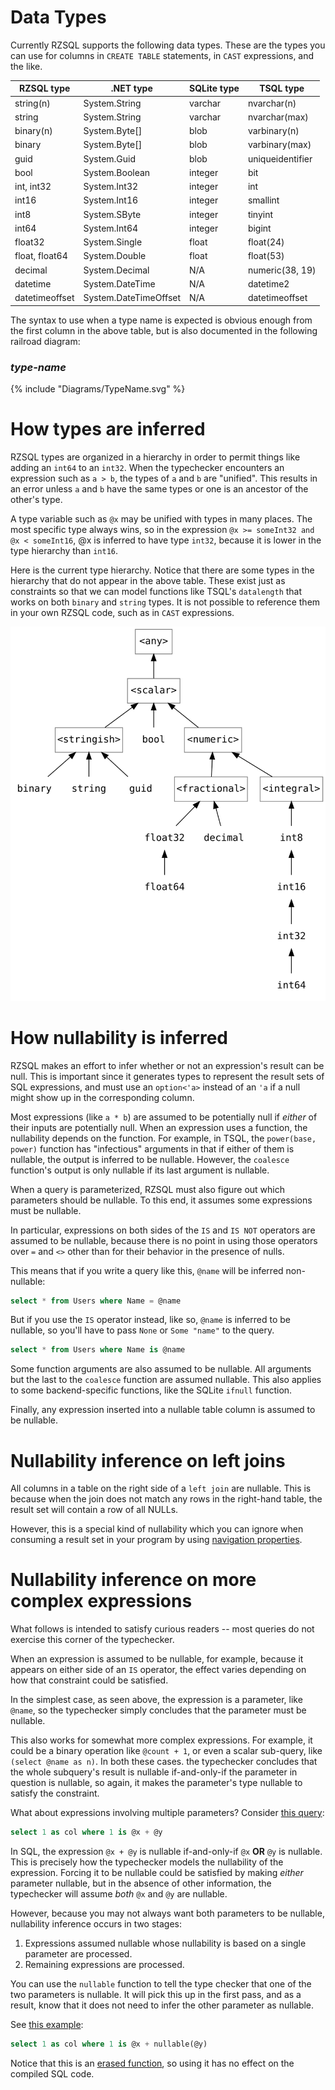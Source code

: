 # Data Types

Currently RZSQL supports the following data types. These are the types you can
use for columns in `CREATE TABLE` statements, in `CAST` expressions, and the
like.

| RZSQL type     | .NET type             | SQLite type | TSQL type       |
|----------------|-----------------------|-------------|-----------------|
| string(n)      | System.String         | varchar     | nvarchar(n)     |
| string         | System.String         | varchar     | nvarchar(max)   |
| binary(n)      | System.Byte[]         | blob        | varbinary(n)    |
| binary         | System.Byte[]         | blob        | varbinary(max)  |
| guid           | System.Guid           | blob        | uniqueidentifier|
| bool           | System.Boolean        | integer     | bit             |
| int, int32     | System.Int32          | integer     | int             |
| int16          | System.Int16          | integer     | smallint        |
| int8           | System.SByte          | integer     | tinyint         |
| int64          | System.Int64          | integer     | bigint          |
| float32        | System.Single         | float       | float(24)       |
| float, float64 | System.Double         | float       | float(53)       |
| decimal        | System.Decimal        | N/A         | numeric(38, 19) |
| datetime       | System.DateTime       | N/A         | datetime2       |
| datetimeoffset | System.DateTimeOffset | N/A         | datetimeoffset  |

The syntax to use when a type name is expected is obvious enough from the first
column in the above table, but is also documented in the following railroad
diagram:

### _type-name_

{% include "Diagrams/TypeName.svg" %}

# How types are inferred

RZSQL types are organized in a hierarchy in order to permit things like adding
an `int64` to an `int32`. When the typechecker encounters an expression such as
`a > b`, the types of `a` and `b` are "unified". This results in an error unless
`a` and `b` have the same types or one is an ancestor of the other's type.

A type variable such as `@x` may be unified with types in many places. The most
specific type always wins, so in the expression `@x >= someInt32 and @x <
someInt16`, @x is inferred to have type `int32`, because it is lower in the type
hierarchy than `int16`.

Here is the current type hierarchy. Notice that there are some types in the
hierarchy that do not appear in the above table. These exist just as constraints
so that we can model functions like TSQL's `datalength` that works on both
`binary` and `string` types. It is not possible to reference them in your own
RZSQL code, such as in `CAST` expressions.

![type hierarchy](TypeHierarchy.gv.svg)

# How nullability is inferred

RZSQL makes an effort to infer whether or not an expression's result can be
null. This is important since it generates types to represent the result sets of
SQL expressions, and must use an `option<'a>` instead of an `'a` if a null might
show up in the corresponding column.

Most expressions (like `a * b`) are assumed to be potentially null if _either_
of their inputs are potentially null. When an expression uses a function, the
nullability depends on the function. For example, in TSQL, the `power(base,
power)` function has "infectious" arguments in that if either of them is
nullable, the output is inferred to be nullable. However, the `coalesce`
function's output is only nullable if its last argument is nullable.

When a query is parameterized, RZSQL must also figure out which parameters
should be nullable. To this end, it assumes some expressions must be nullable.

In particular, expressions on both sides of the `IS` and `IS NOT` operators are
assumed to be nullable, because there is no point in using those operators over
`=` and `<>` other than for their behavior in the presence of nulls.

This means that if you write a query like this, `@name` will be inferred
non-nullable:

```sql
select * from Users where Name = @name
```

But if you use the `IS` operator instead, like so, `@name` is inferred to be
nullable, so you'll have to pass `None` or `Some "name"` to the query.

```sql
select * from Users where Name is @name
```

Some function arguments are also assumed to be nullable. All arguments but the
last to the `coalesce` function are assumed nullable. This also applies to some
backend-specific functions, like the SQLite `ifnull` function.

Finally, any expression inserted into a nullable table column is assumed to be
nullable.

# Nullability inference on left joins

All columns in a table on the right side of a `left join` are nullable. This is
because when the join does not match any rows in the right-hand table, the
result set will contain a row of all NULLs.

However, this is a special kind of nullability which you can ignore when
consuming a result set in your program by using [navigation
properties](NavigationProperties.md).

# Nullability inference on more complex expressions

What follows is intended to satisfy curious readers -- most queries do not
exercise this corner of the typechecker.

When an expression is assumed to be nullable, for example, because it appears on
either side of an `IS` operator, the effect varies depending on how that
constraint could be satisfied.

In the simplest case, as seen above, the expression is a parameter, like
`@name`, so the typechecker simply concludes that the parameter must be
nullable.

This also works for somewhat more complex expressions. For example, it could be
a binary operation like `@count + 1`, or even a scalar sub-query, like `(select
@name as n)`. In both these cases. the typechecker concludes that the whole
subquery's result is nullable if-and-only-if the parameter in question is
nullable, so again, it makes the parameter's type nullable to satisfy the
constraint.

What about expressions involving multiple parameters? Consider [this
query](http://rzsql.net/#011CADD14BA2DBA4E91B39CCE86D48EDF2726A7C):

```sql
select 1 as col where 1 is @x + @y
```

In SQL, the expression `@x + @y` is nullable if-and-only-if `@x` **OR** `@y` is
nullable. This is precisely how the typechecker models the nullability of the
expression. Forcing it to be nullable could be satisfied by making _either_
parameter nullable, but in the absence of other information, the typechecker
will assume _both_ `@x` and `@y` are nullable.

However, because you may not always want both parameters to be nullable,
nullability inference occurs in two stages:

1. Expressions assumed nullable whose nullability is based on a single parameter are processed.
2. Remaining expressions are processed.

You can use the `nullable` function to tell the type checker that one of the two
parameters is nullable. It will pick this up in the first pass, and as a result,
know that it does not need to infer the other parameter as nullable.

See [this example](http://rzsql.net/#CDF2BE7EA720284F2640B4BEA1AAFDEA9CCD8EC2):

```sql
select 1 as col where 1 is @x + nullable(@y)
```

Notice that this is an [erased function](Functions/README.md#erased-functions),
so using it has no effect on the compiled SQL code.


